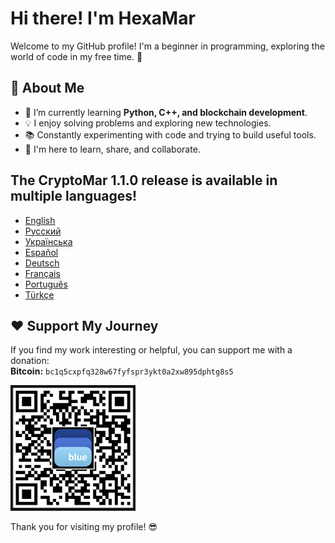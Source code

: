 # Hi there! I'm HexaMar 

Welcome to my GitHub profile! I'm a beginner in programming, exploring the world of code in my free time. 🚀

## 🔧 About Me
- 🌱 I’m currently learning **Python, C++, and blockchain development**.
- 💡 I enjoy solving problems and exploring new technologies.
- 📚 Constantly experimenting with code and trying to build useful tools.
- 🚀 I'm here to learn, share, and collaborate.

## The CryptoMar 1.1.0 release is available in multiple languages!
- [English](https://github.com/HexaMar/CryptoMar_EN)
- [Русский](https://github.com/HexaMar/CryptoMar_RU)
- [Українська](https://github.com/HexaMar/CryptoMar_UA)
- [Español](https://github.com/HexaMar/CryptoMar_ES)
- [Deutsch](https://github.com/HexaMar/CryptoMar_DE)
- [Français](https://github.com/HexaMar/CryptoMar_FR)
- [Português](https://github.com/HexaMar/CryptoMar_PT)
- [Türkçe](https://github.com/HexaMar/CryptoMar_TR)

## ❤️ Support My Journey
If you find my work interesting or helpful, you can support me with a donation:  
**Bitcoin:** `bc1q5cxpfq328w67fyfspr3ykt0a2xw895dphtg8s5`  

<p align="left">
  <img src="https://raw.githubusercontent.com/HexaMar/HexaMar/main/qr.png" alt="QR for Bitcoin donation" width="200">
</p>


Thank you for visiting my profile! 😎
